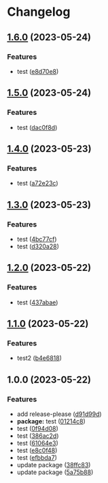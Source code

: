 # Changelog

## [1.6.0](https://github.com/fshovchko/esl-monorepo-test/compare/package-2-v1.5.0...package-2-v1.6.0) (2023-05-24)


### Features

* test ([e8d70e8](https://github.com/fshovchko/esl-monorepo-test/commit/e8d70e8902698edf3515dcb59578e0d2cdd72485))

## [1.5.0](https://github.com/fshovchko/esl-monorepo-test/compare/package-2-v1.4.0...package-2-v1.5.0) (2023-05-24)


### Features

* test ([dac0f8d](https://github.com/fshovchko/esl-monorepo-test/commit/dac0f8df336378cede21a86be4354d98db947a31))

## [1.4.0](https://github.com/fshovchko/esl-monorepo-test/compare/package-2-v1.3.0...package-2-v1.4.0) (2023-05-23)


### Features

* test ([a72e23c](https://github.com/fshovchko/esl-monorepo-test/commit/a72e23c1e7a87f89e236d188882fb0d280da998d))

## [1.3.0](https://github.com/fshovchko/esl-monorepo-test/compare/package-2-v1.2.0...package-2-v1.3.0) (2023-05-23)


### Features

* test ([4bc77cf](https://github.com/fshovchko/esl-monorepo-test/commit/4bc77cf7a47e798098f10e4ebc80fbf31a4de8ef))
* test ([d320a28](https://github.com/fshovchko/esl-monorepo-test/commit/d320a2816664b3dbdc0ca4cb6951899d6bea470a))

## [1.2.0](https://github.com/fshovchko/esl-monorepo-test/compare/package-2-v1.1.0...package-2-v1.2.0) (2023-05-22)


### Features

* test ([437abae](https://github.com/fshovchko/esl-monorepo-test/commit/437abaedf46d2a935241eb5805b7fce3b2a487ae))

## [1.1.0](https://github.com/fshovchko/esl-monorepo-test/compare/package-2-v1.0.0...package-2-v1.1.0) (2023-05-22)


### Features

* test2 ([b4e6818](https://github.com/fshovchko/esl-monorepo-test/commit/b4e6818cd57dbe027c3616eb9fa12acb7a28984a))

## 1.0.0 (2023-05-22)


### Features

* add release-please ([d91d99d](https://github.com/fshovchko/esl-monorepo-test/commit/d91d99d27b6262b89b881a5b7ca91a8c0ed40729))
* **package:** test ([01214c8](https://github.com/fshovchko/esl-monorepo-test/commit/01214c89743a05c029fc65e4eb3f4a6490559e98))
* test ([0f94d08](https://github.com/fshovchko/esl-monorepo-test/commit/0f94d089d781aa35fc913f48f369a13bd7b59790))
* test ([386ac2d](https://github.com/fshovchko/esl-monorepo-test/commit/386ac2dee44039610728a09b33a30ac28a1b9c1b))
* test ([61064e3](https://github.com/fshovchko/esl-monorepo-test/commit/61064e396eeb2175022bc25657613a886ad60e78))
* test ([e8c0f48](https://github.com/fshovchko/esl-monorepo-test/commit/e8c0f48315308f5ad0a51cfbbd3b31308fe5bda4))
* test ([efbbda7](https://github.com/fshovchko/esl-monorepo-test/commit/efbbda72bc6f6edae59569c59163a45b7fc911c0))
* update package ([38ffc83](https://github.com/fshovchko/esl-monorepo-test/commit/38ffc8387046c5e5cb030bb67a0870ed262cfea0))
* update package ([5a75b88](https://github.com/fshovchko/esl-monorepo-test/commit/5a75b88975cf290e73bc000931ff270bdf664fb8))

